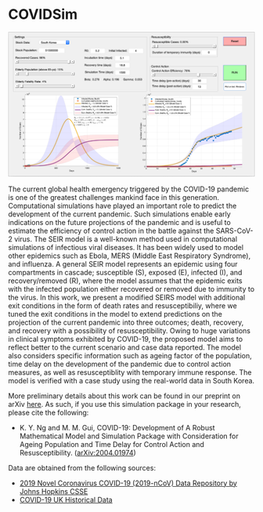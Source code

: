 # COVIDSim

![GUI](GraphAbs.png)

The current global health emergency triggered by the COVID-19 pandemic is one of the greatest challenges mankind face in this generation. Computational simulations have played an important role to predict the development of the current pandemic. Such simulations enable early indications on the future projections of the pandemic and is useful to estimate the efficiency of control action in the battle against the SARS-CoV-2 virus. The SEIR model is a well-known method used in computational simulations of infectious viral diseases. It has been widely used to model other epidemics such as Ebola, MERS (Middle East Respiratory Syndrome), and influenza. A general SEIR model represents an epidemic using four compartments in cascade; susceptible (S), exposed (E), infected (I), and recovery/removed (R), where the model assumes that the epidemic exits with the infected population either recovered or removed due to immunity to the virus. In this work, we present a modified SEIRS model with additional exit conditions in the form of death rates and resusceptibiliy, where we tuned the exit conditions in the model to extend predictions on the projection of the current pandemic into three outcomes; death, recovery, and recovery with a possibility of resusceptibility. Owing to huge variations in clinical symptoms exhibited by COVID-19, the proposed model aims to reflect better to the current scenario and case data reported. The model also considers specific information such as ageing factor of the population, time delay on the development of the pandemic due to control action measures, as well as resusceptiblity with temporary immune response. The model is verified with a case study using the real-world data in South Korea.

More preliminary details about this work can be found in our preprint on arXiv [here](https://arxiv.org/abs/2004.01974). As such, if you use this simulation package in your research, please cite the following:
* K. Y. Ng and M. M. Gui, COVID-19: Development of A Robust Mathematical Model and Simulation Package with Consideration for Ageing Population and Time Delay for Control Action and Resusceptibility. ([arXiv:2004.01974](https://arxiv.org/abs/2004.01974))

Data are obtained from the following sources:
* [2019 Novel Coronavirus COVID-19 (2019-nCoV) Data Repository by Johns Hopkins CSSE](https://github.com/CSSEGISandData/COVID-19)
* [COVID-19 UK Historical Data](https://github.com/tomwhite/covid-19-uk-data)
